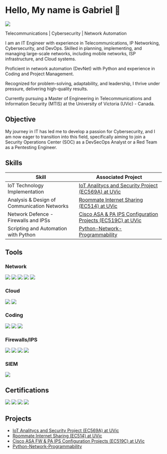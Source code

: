 <!--
**GabrielNetSec/GabrielNetSec** is a ✨ _special_ ✨ repository because its `README.md` (this file) appears on your GitHub profile.

Here are some ideas to get you started:

- 🔭 I’m currently working on ...
- 🌱 I’m currently learning ...
- 👯 I’m looking to collaborate on ...
- 🤔 I’m looking for help with ...
- 💬 Ask me about ...
- 📫 How to reach me: ...
- 😄 Pronouns: ...
- ⚡ Fun fact: ...
-->
# Hello, My name is Gabriel 👋
<a href="https://linkedin.com/in/gabriel-naranjo-orozco/"><img src="https://img.shields.io/badge/-LinkedIn-0072b1?&style=for-the-badge&logo=linkedin&logoColor=white" /></a>

Telecommunications | Cybersecurity | Network Automation

I am an IT Engineer with experience in Telecommunications, IP Networking, Cybersecurity, and DevOps. Skilled in planning, implementing, and managing large-scale networks, including mobile networks, ISP infrastructure, and Cloud systems. 

Proficient in network automation (DevNet) with Python and experience in Coding and Project Management.

Recognized for problem-solving, adaptability, and leadership, I thrive under pressure, delivering high-quality results.  

Currently pursuing a Master of Engineering in Telecommunications and Information Security (MTIS) at the University of Victoria (UVic) - Canada.

## Objective

My journey in IT has led me to develop a passion for Cybersecurity, and I am now eager to transition into this field, specifically aiming to join a Security Operations Center (SOC) as a DevSecOps Analyst or a Red Team as a Pentesting Engineer.

## Skills

<!--
| Skill                                         | Associated Project         |
|-----------------------------------------------|----------------------------|
| SIEM Implementation and Log Analysis          | <a href="https://google.com">Detection Lab</a>|
| Network Traffic Monitoring and Attack Detection | <a href="https://google.com">Detection Lab</a>|
| Security Automation with Shuffle SOAR         | SOC Automation Lab|
| Incident Response Planning and Execution      | SOC Automation Lab|
| Case Management with TheHive                  | SOC Automation Lab|
| Scripting and Automation for Threat Mitigation | SOC Automation Lab|
-->

| Skill                                         | Associated Project         |
|-----------------------------------------------|----------------------------|
| IoT Technology Implementation                 | <a href="https://github.com/GabrielNetSec/IoT-Projects">IoT Analitycs and Security Project (EC569A) at UVic</a>|
| Analysis & Design of Communication Networks   | <a href="https://github.com/GabrielNetSec/MTIS-Project-Courses-at-UVic">Roommate Internet Sharing (EC514) at UVic</a>|
| Network Defence - Firewalls and IPSs          | <a href="https://github.com/GabrielNetSec/MTIS-Project-Courses-at-UVic">Cisco ASA & PA IPS Configuration Projects (EC519C) at UVic</a>|
| Scripting and Automation with Python          | <a href="https://github.com/GabrielNetSec/Python-Network-Programmability">Python-Network-Programmability</a>|

## Tools

### Network
<div>
    <img src="https://img.shields.io/badge/-Wireshark-1679A7?&style=for-the-badge&logo=Wireshark&logoColor=white" />
    <img src="https://img.shields.io/badge/-GNS3-0078D7?&style=for-the-badge&logo=GNS3&logoColor=white" />
    <img src="https://img.shields.io/badge/-SecureCRT-0078D7?&style=for-the-badge&logoColor=white" />
    <img src="https://img.shields.io/badge/-Nmap-4682B4?&style=for-the-badge&logo=Nmap&logoColor=white" />
    <img src="https://img.shields.io/badge/-Cisco%20IOS%2FXR-1BA0D7?&style=for-the-badge&logo=Cisco&logoColor=white" />

</div>

<!--
### Endpoint
<div>
    <img src="https://img.shields.io/badge/-Microsoft_Defender_for_Endpoint-00A4EF?&style=for-the-badge&logo=Microsoft&logoColor=white" />
    <img src="https://img.shields.io/badge/-Velociraptor-4B275F?&style=for-the-badge&logo=Velociraptor&logoColor=white" />
</div>
-->

### Cloud
<div>
    <img src="https://img.shields.io/badge/-Amazon%20AWS-FF9900?&style=for-the-badge&logo=Amazon%20AWS&logoColor=white" />
    <img src="https://img.shields.io/badge/-VMware-607078?&style=for-the-badge&logo=VMware&logoColor=white" />

</div>

### Coding
<div>
    <img src="https://img.shields.io/badge/-Python-3776AB?&style=for-the-badge&logo=Python&logoColor=white" />
    <img src="https://img.shields.io/badge/-C%2B%2B-00599C?&style=for-the-badge&logo=C%2B%2B&logoColor=white" />
    <img src="https://img.shields.io/badge/-Git-F05032?&style=for-the-badge&logo=Git&logoColor=white" />

</div>

### Firewalls/IPS
<div>
   <img src="https://img.shields.io/badge/-Cisco%20ASA-1BA0D7?&style=for-the-badge&logo=Cisco&logoColor=white" />
  <img src="https://img.shields.io/badge/-Palo%20Alto%20Networks-0081C6?&style=for-the-  badge&logo=Palo%20Alto%20Networks&logoColor=white" />
  <img src="https://img.shields.io/badge/-Check%20Point-FF5454?&style=for-the-badge&logo=Check%20Point&logoColor=white" />
<img src="https://img.shields.io/badge/-Cisco%20Firepower-1BA0D7?&style=for-the-badge&logo=Cisco&logoColor=white" />

</div>

### SIEM
<div>
   <img src="https://img.shields.io/badge/-IBM%20QRadar-052FAD?&style=for-the-badge&logo=IBM&logoColor=white" />

</div>

## Certifications

<div>
  <img src="https://img.shields.io/badge/-Security%2B-FF0000?&style=for-the-badge&logo=CompTIA&logoColor=white" />
   <img src="https://img.shields.io/badge/-CCNA-1BA0D7?&style=for-the-badge&logo=Cisco&logoColor=white" />
  <img src="https://img.shields.io/badge/-DevNet-1BA0D7?&style=for-the-badge&logo=Cisco&logoColor=white" />
   <img src="https://img.shields.io/badge/-PMP-0071C5?&style=for-the-badge&logo=Project%20Management%20Institute&logoColor=white" />

</div>

## Projects
- <a href="https://github.com/GabrielNetSec/IoT-Projects">IoT Analitycs and Security Project (EC569A) at UVic</a>
- <a href="https://github.com/GabrielNetSec/MTIS-Project-Courses-at-UVic">Roommate Internet Sharing (EC514) at UVic</a>
- <a href="https://github.com/GabrielNetSec/MTIS-Project-Courses-at-UVic">Cisco ASA FW & PA IPS Configuration Projects (EC519C) at UVic</a>
- <a href="https://github.com/GabrielNetSec/Python-Network-Programmability">Python-Network-Programmability</a>
